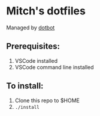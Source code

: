 # Mitch's dotfiles

Managed by [dotbot](https://github.com/anishathalye/dotbot)

## Prerequisites:
1. VSCode installed
1. VSCode command line installed

## To install:
1. Clone this repo to $HOME
1. `./install`